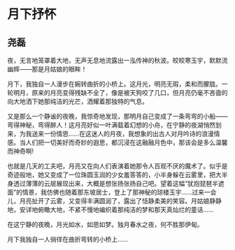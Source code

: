 # 月下抒怀 #

## 尧磊 ##

夜，无言地笼罩着大地，无声无息地流露出一泓传神的秋波。皎皎寒玉宇，默默流幽辉——那是月姑娘的眼眸！

月下，我独自一人漫步在婉转曲折的小桥上。这月光，明亮无瑕，柔和而朦胧。一轮明月，原来的月亮变得残缺不全了，像是被天狗咬了几口，但月亮仍毫不吝啬的向大地洒下她那纯洁的光芒，洒耀着那独特的气息。

又是那么一个静谧的夜晚，我惊奇地发现，那明月自己变成了一条弯弯的小船——弯得神秘，弯得醉人！这月亮好似一叶满载着幻想的小舟，在宁静的夜湖悄然划来，为我送来一份情思……在这迷人的月夜，我想象的出古人对月吟诗的浪漫情感。当人们把一切美好而奇妙的遐思，都沉浸在这融融月色中，那该会是多么温馨而神奇啊!

也就是几天的工夫吧，月亮又在向人们表演着她那令人百观不厌的魔术了。似乎是奇迹般地，她又变成了一位珠圆玉润的少女羞答答的，小半身躲在云雾里，把大半身透过薄薄的云层展现出来，大概是想张扬张扬自己吧。望着这幅“犹抱琵琶半遮面”的情景，我仿佛也随着那东坡居士，登上了那神秘的琼楼玉宇……过来一会儿，月亮扯开了云雾，又变得丰满圆润了，露出了恬静柔美的笑容。月姑娘静静地，安详地俯瞰大地，不紧不慢地编织着那纯洁的梦和那天真灿烂的童话……

在这宁静的夜晚，月光如水，如思如梦。独月春水之夜，何不胜那伊甸。

月下我独自一人徜徉在曲折弯转的小桥上……